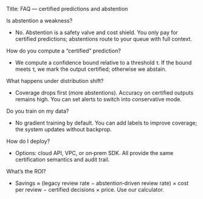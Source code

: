 Title: FAQ — certified predictions and abstention

Is abstention a weakness?
- No. Abstention is a safety valve and cost shield. You only pay for certified predictions; abstentions route to your queue with full context.

How do you compute a “certified” prediction?
- We compute a confidence bound relative to a threshold τ. If the bound meets τ, we mark the output certified; otherwise we abstain.

What happens under distribution shift?
- Coverage drops first (more abstentions). Accuracy on certified outputs remains high. You can set alerts to switch into conservative mode.

Do you train on my data?
- No gradient training by default. You can add labels to improve coverage; the system updates without backprop.

How do I deploy?
- Options: cloud API, VPC, or on‑prem SDK. All provide the same certification semantics and audit trail.

What’s the ROI?
- Savings ≈ (legacy review rate − abstention‑driven review rate) × cost per review − certified decisions × price. Use our calculator.

